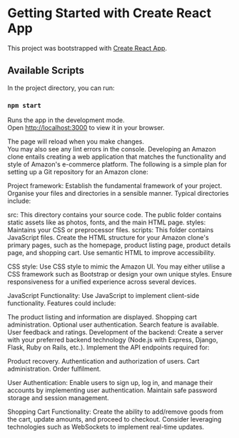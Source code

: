 # Getting Started with Create React App

This project was bootstrapped with [Create React App](https://github.com/facebook/create-react-app).

## Available Scripts

In the project directory, you can run:

### `npm start`

Runs the app in the development mode.\
Open [http://localhost:3000](http://localhost:3000) to view it in your browser.

The page will reload when you make changes.\
You may also see any lint errors in the console.
Developing an Amazon clone entails creating a web application that matches the functionality and style of Amazon's e-commerce platform. The following is a simple plan for setting up a Git repository for an Amazon clone:

Project framework: Establish the fundamental framework of your project. Organise your files and directories in a sensible manner. Typical directories include:

src: This directory contains your source code.
The public folder contains static assets like as photos, fonts, and the main HTML page.
styles: Maintains your CSS or preprocessor files.
scripts: This folder contains JavaScript files.
Create the HTML structure for your Amazon clone's primary pages, such as the homepage, product listing page, product details page, and shopping cart. Use semantic HTML to improve accessibility.

CSS style: Use CSS style to mimic the Amazon UI. You may either utilise a CSS framework such as Bootstrap or design your own unique styles. Ensure responsiveness for a unified experience across several devices.

JavaScript Functionality: Use JavaScript to implement client-side functionality. Features could include:

The product listing and information are displayed.
Shopping cart administration.
Optional user authentication.
Search feature is available.
User feedback and ratings.
Development of the backend:
Create a server with your preferred backend technology (Node.js with Express, Django, Flask, Ruby on Rails, etc.). Implement the API endpoints required for:

Product recovery.
Authentication and authorization of users.
Cart administration.
Order fulfilment.

User Authentication: Enable users to sign up, log in, and manage their accounts by implementing user authentication. Maintain safe password storage and session management.

Shopping Cart Functionality: Create the ability to add/remove goods from the cart, update amounts, and proceed to checkout. Consider leveraging technologies such as WebSockets to implement real-time updates.

